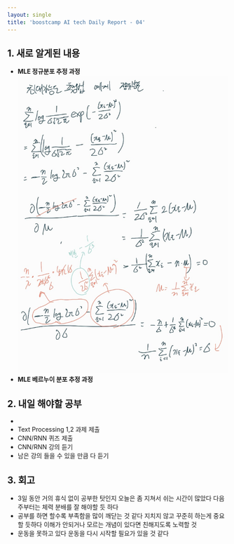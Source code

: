 ```yaml
---
layout: single
title: 'boostcamp AI tech Daily Report - 04'
---
```


## 1. 새로 알게된 내용
- **MLE 정규분포 추정 과정**
![jpg](/assets/images/2022-01-20/20220120-1.jpg)
- **MLE 베르누이 분포 추정 과정**



## 2. 내일 해야할 공부
- 
- Text Processing 1,2 과제 제출
- CNN/RNN 퀴즈 제출
- CNN/RNN 강의 듣기
- 남은 강의 들을 수 있을 만큼 다 듣기

## 3. 회고
- 3일 동안 거의 휴식 없이 공부한 탓인지 오늘은 좀 지쳐서 쉬는 시간이 많았다 다음주부터는 체력 분배를 잘 해야할 듯 하다
- 공부를 하면 할수록 부족함을 많이 깨닫는 것 같다 지치지 않고 꾸준히 하는게 중요할 듯하다 이해가 안되거나 모르는 개념이 있다면 친해지도록 노력할 것 
- 운동을 못하고 있다 운동을 다시 시작할 필요가 있을 것 같다
